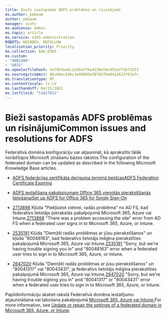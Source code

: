 ```yaml
---
title: Bieži sastopamās ADFS problēmas un risinājumi
ms.author: pebaum
author: pebaum
manager: scotv
ms.audience: Admin
ms.topic: article
ms.service: o365-administration
ROBOTS: NOINDEX, NOFOLLOW
localization_priority: Priority
ms.collection: Adm_O365
ms.custom:
- "9002490"
- "4832"
ms.openlocfilehash: 5e7853ea6c2a58aff6a4238e58c855a7f2071553
ms.sourcegitcommit: 8bc60ec34bc1e40685e3976576e04a2623f63a7c
ms.translationtype: MT
ms.contentlocale: lv-LV
ms.lasthandoff: 04/15/2021
ms.locfileid: "51817611"
---
```

# <a name="common-issues-and-resolutions-for-adfs"></a><span data-ttu-id="c758c-102">Bieži sastopamās ADFS problēmas un risinājumi</span><span class="sxs-lookup"><span data-stu-id="c758c-102">Common issues and resolutions for ADFS</span></span>

<span data-ttu-id="c758c-103">Federatīvā domēna konfigurāciju var atjaunināt, kā aprakstīts tālāk norādītajos Microsoft zināšanu bāzes rakstos.</span><span class="sxs-lookup"><span data-stu-id="c758c-103">The configuration of the federated domain can be updated as described in the following Microsoft Knowledge Base articles.</span></span>

- [<span data-ttu-id="c758c-104">ADFS federācijas sertifikāta derīguma termiņš beidzas</span><span class="sxs-lookup"><span data-stu-id="c758c-104">ADFS Federation Certificate Expiring</span></span>](adfs-federation-certificate-expiring.md)

- [<span data-ttu-id="c758c-105">ADFS iestatīšana pakalpojumam Office 365 vienotās pierakstīšanās lietošanai</span><span class="sxs-lookup"><span data-stu-id="c758c-105">Set up ADFS for Office 365 for Single Sign-On</span></span>](https://docs.microsoft.com/office365/troubleshoot/active-directory/set-up-adfs-for-single-sign-on)

- <span data-ttu-id="c758c-106">[2713898](https://support.microsoft.com/help/2713898)  Kļūda "Piekļūstot vietnei, radās problēma" no AD FS, kad federatīvs lietotājs pierakstās pakalpojumā Microsoft 365, Azure vai Intune.</span><span class="sxs-lookup"><span data-stu-id="c758c-106">[2713898](https://support.microsoft.com/help/2713898)  "There was a problem accessing the site" error from AD FS when a federated user signs in to Microsoft 365, Azure, or Intune.</span></span>

- <span data-ttu-id="c758c-107">[2535191](https://support.microsoft.com/help/2535191) Kļūda "Diemžēl radās problēmas ar jūsu pierakstīšanos" un kļūda "80048163", kad federatīvs lietotājs mēģina pierakstīties pakalpojumā Microsoft 365, Azure vai Intune.</span><span class="sxs-lookup"><span data-stu-id="c758c-107">[2535191](https://support.microsoft.com/help/2535191) "Sorry, but we're having trouble signing you in" and "80048163" error when a federated user tries to sign in to Microsoft 365, Azure, or Intune.</span></span>

- <span data-ttu-id="c758c-108">[2647020](https://support.microsoft.com/help/2647020)   Kļūda "Diemžēl radās problēmas ar jūsu pierakstīšanos" un "80041317" vai "80043431", ja federatīvs lietotājs mēģina pierakstīties pakalpojumā Microsoft 365, Azure vai Intune.</span><span class="sxs-lookup"><span data-stu-id="c758c-108">[2647020](https://support.microsoft.com/help/2647020)   "Sorry, but we're having trouble signing you in" and "80041317" or "80043431" error when a federated user tries to sign in to Microsoft 365, Azure, or Intune.</span></span>

<span data-ttu-id="c758c-109">Papildinformāciju skatiet rakstā Federatīvā domēna iestatījumu atjaunināšana vai labošana pakalpojumā [Microsoft 365, Azure vai Intune.](https://docs.microsoft.com/office365/troubleshoot/active-directory/update-federated-domain-office-365)</span><span class="sxs-lookup"><span data-stu-id="c758c-109">For more information, see [Update or repair the settings of a federated domain in Microsoft 365, Azure, or Intune](https://docs.microsoft.com/office365/troubleshoot/active-directory/update-federated-domain-office-365).</span></span>
